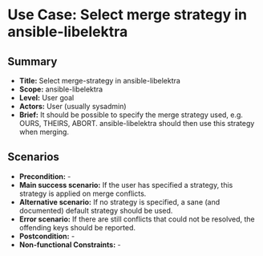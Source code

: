# Use Case: Select merge strategy in ansible-libelektra

## Summary

- **Title:** Select merge-strategy in ansible-libelektra
- **Scope:** ansible-libelektra
- **Level:** User goal
- **Actors:** User (usually sysadmin)
- **Brief:** It should be possible to specify the merge strategy used, e.g. OURS, THEIRS, ABORT. ansible-libelektra should then use this strategy when merging.

## Scenarios

- **Precondition:** -
- **Main success scenario:** If the user has specified a strategy, this strategy is applied on merge conflicts.
- **Alternative scenario:** If no strategy is specified, a sane (and documented) default strategy should be used.
- **Error scenario:** If there are still conflicts that could not be resolved, the offending keys should be reported.
- **Postcondition:** -
- **Non-functional Constraints:** -

